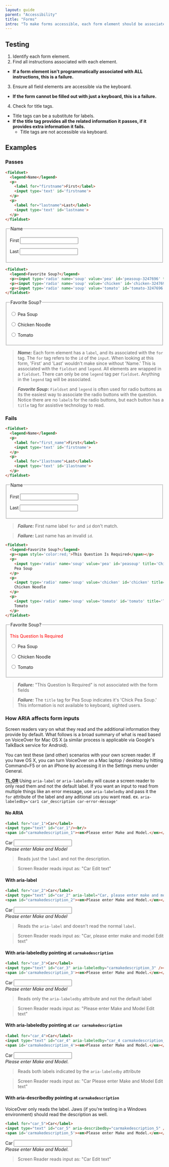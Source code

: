 ```yaml
---
layout: guide
parent: "Accessibility"
title: "Forms"
intro: "To make forms accessible, each form element should be associated with its instructions or errors, and everything should be accessible via the keyboard."
---
```


## Testing

1. Identify each form element.
2. Find all instructions associated with each element.
  * __If a form element isn't programmatically associated with ALL instructions, this is a failure.__
3. Ensure all field elements are accessible via the keyboard.
  * __If the form cannot be filled out with just a keyboard, this is a failure.__
4. Check for title tags.
  * Title tags can be a substitute for labels.
  * __If the title tag provides all the related information it passes, if it provides extra information it fails.__
    * Title tags are not accessible via keyboard.

## Examples

### Passes

```html
<fieldset>
  <legend>Name</legend>
  <p>
    <label for="firstname">First</label>
    <input type='text' id='firstname'>
  </p>
  <p>
    <label for="lastname">Last</label>
    <input type='text' id='lastname'>
  </p>
</fieldset>
```
<div class="pb-preview">
  <fieldset>
    <legend>Name</legend>
    <p>
      <label for="firstname">First</label>
      <input type='text' id='firstname'>
    </p>
    <p>
      <label for="lastname">Last</label>
      <input type='text' id='lastname'>
    </p>
  </fieldset>
</div>


```html
<fieldset>
  <legend>Favorite Soup?</legend>
  <p><input type='radio' name='soup' value='pea' id='peasoup-3247696' title='Pea Soup'> <label for="peasoup-3247696">Pea Soup</label></p>
  <p><input type='radio' name='soup' value='chicken' id='chicken-3247696' title='Chicken Noodle'> <label for="chicken-3247696">Chicken Noodle</label></p>
  <p><input type='radio' name='soup' value='tomato' id='tomato-3247696' title='Tomato'> <label for="tomato-3247696">Tomato</label></p>
</fieldset>
```
<div class="pb-preview">
  <fieldset>
    <legend>Favorite Soup?</legend>
    <p><input type='radio' name='soup' value='pea' id='peasoup-3247696' title='Pea Soup'> <label for="peasoup-3247696">Pea Soup</label></p>
    <p><input type='radio' name='soup' value='chicken' id='chicken-3247696' title='Chicken Noodle'> <label for="chicken-3247696">Chicken Noodle</label></p>
    <p><input type='radio' name='soup' value='tomato' id='tomato-3247696' title='Tomato'> <label for="tomato-3247696">Tomato</label></p>
  </fieldset>
</div>

> ___Name:___ Each form element has a ```label```, and its associated with the ```for``` tag. The ```for``` tag refers to the ```id``` of the ```input```. When looking at this form, 'First' and 'Last' wouldn't make since without 'Name.' This is associated with the ```fieldset``` and ```legend```. All elements are wrapped in a ```fieldset```. There can only be one ```legend``` tag per ```fieldset```. Anything in the ```legend``` tag will be associated.

> ___Favorite Soup:___ ```Fieldset``` and ```legend``` is often used for radio buttons as its the easiest way to associate the radio buttons with the question. Notice there are no ```label```s for the radio buttons, but each button has a ```title``` tag for assistive technology to read.

### Fails

```html
<fieldset>
  <legend>Name</legend>
  <p>
    <label for="first_name">First</label>
    <input type='text' id='firstname'>
  </p>
  <p>
    <label for="1lastname">Last</label>
    <input type='text' id='1lastname'>
  </p>
</fieldset>
```

<div class="pb-preview">
  <fieldset>
    <legend>Name</legend>
    <p>
      <label for="first_name">First</label>
      <input type='text' id='firstname'>
    </p>
    <p>
      <label for="1lastname">Last</label>
      <input type='text' id='1lastname'>
    </p>
  </fieldset>
</div>

> ___Failure:___ First name label ```for``` and ```id``` don't match.

> ___Failure:___ Last name has an invalid ```id```.

```html
<fieldset>
  <legend>Favorite Soup?</legend>
  <p><span style='color:red;'>This Question Is Required</span></p>
  <p>
    <input type='radio' name='soup' value='pea' id='peasoup' title='Chick Pea Soup'>
    Pea Soup
  </p>
  <p>
    <input type='radio' name='soup' value='chicken' id='chicken' title='Chicken Noodle'>
    Chicken Noodle
  </p>
  <p>
    <input type='radio' name='soup' value='tomato' id='tomato' title='Tomato'>
    Tomato
  </p>
</fieldset>
```

<div class="pb-preview">
  <fieldset>
    <legend>Favorite Soup?</legend>
    <p><span style='color:red;'>This Question Is Required</span></p>
    <p>
      <input type='radio' name='soup' value='pea' id='peasoup' title='Chick Pea Soup'>
      Pea Soup
    </p>
    <p>
      <input type='radio' name='soup' value='chicken' id='chicken' title='Chicken Noodle'>
      Chicken Noodle
    </p>
    <p>
      <input type='radio' name='soup' value='tomato' id='tomato' title='Tomato'>
      Tomato
    </p>
  </fieldset>
</div>

> ___Failure:___ "This Question Is Required" is not associated with the form fields

> ___Failure:___ The ```title``` tag for Pea Soup indicates it's 'Chick Pea Soup.' This information is not available to keyboard, sighted users.


### How ARIA affects form inputs

Screen readers vary on what they read and the additional information they provide by default. What follows is a broad summary of what is read based on VoiceOver for Mac OS X (a similar process is applicable via Google's TalkBack service for Android).

You can test these (and other) scenarios with your own screen reader. If you have OS X, you can turn VoiceOver on a Mac laptop / desktop by hitting Command+F5 or on an iPhone by accessing it in the Settings menu under General.

**<abbr title="Too long, didn't read">TL;DR</abbr>** Using `aria-label` or `aria-labeledby` will cause a screen reader to only read them and not the default label. If you want an input to read from multiple things like an error message, use `aria-labeledby` and pass it the `for` attribute of the label and any aditional `id`s you want read. ex. `aria-labeledby='car1 car_description car-error-message'`

#### No ARIA


```html
<label for="car_1">Car</label>
<input type="text" id="car_1"/><br/>
<span id="carmakedescription_1"><em>Please enter Make and Model.</em></span>
```
<div class="pb-preview">
  <label for="car_1">Car</label>
  <input type="text" id="car_1"/><br/>
  <span id='carmakedescription'><em>Please enter Make and Model</em></span>
</div>

> Reads just the `label` and not the description.

> Screen Reader reads input as: "Car Edit text"

#### With aria-label

```html
<label for="car_2">Car</label>
<input type="text" id="car_2" aria-label="Car, please enter make and model" /><br/>
<span id="carmakedescription_2"><em>Please enter Make and Model.</em></span>
```
<div class="pb-preview">
  <label for="car_2">Car</label>
  <input type="text" id="car_2" aria-label="Car, please enter make and model" /><br/>
  <span id='carmakedescription_2'><em>Please enter Make and Model</em></span>
</div>

> Reads the `aria-label` and doesn't read the normal `label`.

> Screen Reader reads input as: "Car, please enter make and model Edit text"

#### With aria-labeledby pointing at `carmakedescription`

```html
<label for="car_3">Car</label>
<input type="text" id="car_3" aria-labeledby="carmakedescription_3" /><br/>
<span id='carmakedescription_3'><em>Please enter Make and Model.</em></span>
```
<div class="pb-preview">
  <label for="car_3">Car</label>
  <input type="text" id="car_3" aria-labeledby="carmakedescription_3" /><br/>
  <span id='carmakedescription_3'><em>Please enter Make and Model</em></span>
</div>

> Reads only the `aria-labeledby` attribute and not the default label

> Screen Reader reads input as: "Please enter Make and Model Edit text"

#### With aria-labeledby pointing at `car carmakedescription`

```html
<label for="car_4">Car</label>
<input type="text" id="car_4" aria-labeledby="car_4 carmakedescription_4" /><br/>
<span id='carmakedescription_4'><em>Please enter Make and Model.</em></span>
```
<div class="pb-preview">
  <label for="car_4">Car</label>
  <input type="text" id="car_4" aria-labeledby="car_4 carmakedescription_4" /><br/>
  <span id='carmakedescription_4'><em>Please enter Make and Model.</em></span>
</div>


> Reads both labels indicated by the `aria-labeledby` attribute

> Screen Reader reads input as: "Car Please enter Make and Model Edit text"

#### With aria-describedby pointing at `carmakedescription`

VoiceOver only reads the label. Jaws (if you're testing in a Windows environment) should read the description as well.

```html
<label for="car_5">Car</label>
<input type="text" id="car_5" aria-describedby="carmakedescription_5" /><br/>
<span id='carmakedescription_5'><em>Please enter Make and Model.</em></span>
```
<div class="pb-preview">
  <label for="car_5">Car</label>
  <input type="text" id="car_5" aria-describedby="carmakedescription_5" /><br/>
  <span id='carmakedescription_5'><em>Please enter Make and Model.</em></span>
</div>

> Screen Reader reads input as: "Car Edit text"
